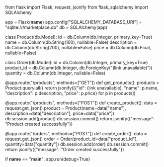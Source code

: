 from flask import Flask, request, jsonify
from flask_sqlalchemy import SQLAlchemy

app = Flask(__name__)
app.config["SQLALCHEMY_DATABASE_URI"] = "sqlite:///marketplace.db"
db = SQLAlchemy(app)

class Product(db.Model):
    id = db.Column(db.Integer, primary_key=True)
    name = db.Column(db.String(100), nullable=False)
    description = db.Column(db.String(200), nullable=False)
    price = db.Column(db.Float, nullable=False)

class Order(db.Model):
    id = db.Column(db.Integer, primary_key=True)
    product_id = db.Column(db.Integer, db.ForeignKey("(link unavailable)"))
    quantity = db.Column(db.Integer, nullable=False)

@app.route("/products", methods=["GET"])
def get_products():
    products = Product.query.all()
    return jsonify([{"id": (link unavailable), "name": p.name, "description": p.description, "price": p.price} for p in products])

@app.route("/products", methods=["POST"])
def create_product():
    data = request.get_json()
    product = Product(name=data["name"], description=data["description"], price=data["price"])
    db.session.add(product)
    db.session.commit()
    return jsonify({"message": "Product created successfully"})

@app.route("/orders", methods=["POST"])
def create_order():
    data = request.get_json()
    order = Order(product_id=data["product_id"], quantity=data["quantity"])
    db.session.add(order)
    db.session.commit()
    return jsonify({"message": "Order created successfully"})

if __name__ == "__main__":
    app.run(debug=True)
